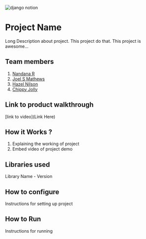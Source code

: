 ![django notion](https://github.com/TH-Activities/saturday-hack-night-template/assets/117498997/2db31367-8f96-4e88-8a8d-a1a75936204d)




# Project Name
Long Description about project. This project do that. This project is awesome...
## Team members
1. [Nandana R](https://github.com/nandanarnandu)
2. [Joel S Mathews](https://github.com/joelsmathewss)
3. [Hazel Nilson](https://github.com/HazelNilson)
4. [Chippy Jolly](https://github.com/chippyjolly)
## Link to product walkthrough
[link to video](Link Here)
## How it Works ?
1. Explaining the working of project
2. Embed video of project demo
## Libraries used
Library Name - Version
## How to configure
Instructions for setting up project
## How to Run
Instructions for running
